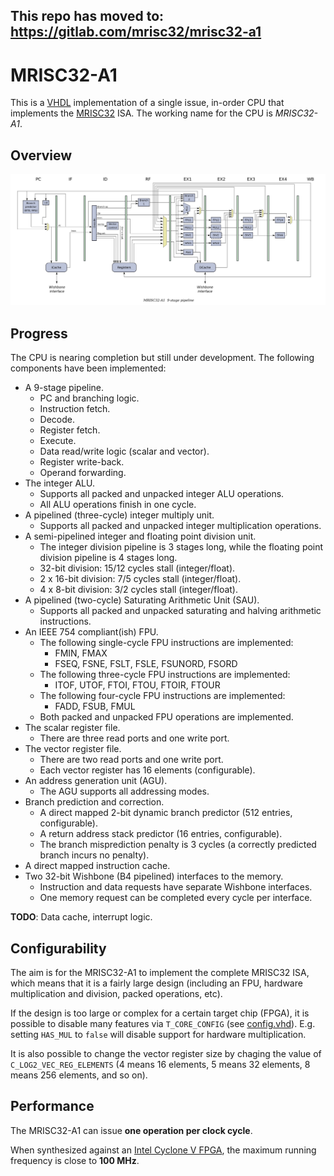 ## This repo has moved to: https://gitlab.com/mrisc32/mrisc32-a1

# MRISC32-A1

This is a [VHDL](https://en.wikipedia.org/wiki/VHDL) implementation of a single issue, in-order CPU that implements the [MRISC32](https://github.com/mrisc32/mrisc32) ISA. The working name for the CPU is *MRISC32-A1*.

## Overview

![MRISC32-A1 pipleine](mrisc32-a1-pipeline.png)

## Progress

The CPU is nearing completion but still under development. The following components have been implemented:

* A 9-stage pipeline.
  - PC and branching logic.
  - Instruction fetch.
  - Decode.
  - Register fetch.
  - Execute.
  - Data read/write logic (scalar and vector).
  - Register write-back.
  - Operand forwarding.
* The integer ALU.
  - Supports all packed and unpacked integer ALU operations.
  - All ALU operations finish in one cycle.
* A pipelined (three-cycle) integer multiply unit.
  - Supports all packed and unpacked integer multiplication operations.
* A semi-pipelined integer and floating point division unit.
  - The integer division pipeline is 3 stages long, while the floating point division pipeline is 4 stages long.
  - 32-bit division: 15/12 cycles stall (integer/float).
  - 2 x 16-bit division: 7/5 cycles stall (integer/float).
  - 4 x 8-bit division: 3/2 cycles stall (integer/float).
* A pipelined (two-cycle) Saturating Arithmetic Unit (SAU).
  - Supports all packed and unpacked saturating and halving arithmetic instructions.
* An IEEE 754 compliant(ish) FPU.
  - The following single-cycle FPU instructions are implemented:
    - FMIN, FMAX
    - FSEQ, FSNE, FSLT, FSLE, FSUNORD, FSORD
  - The following three-cycle FPU instructions are implemented:
    - ITOF, UTOF, FTOI, FTOU, FTOIR, FTOUR
  - The following four-cycle FPU instructions are implemented:
    - FADD, FSUB, FMUL
  - Both packed and unpacked FPU operations are implemented.
* The scalar register file.
  - There are three read ports and one write port.
* The vector register file.
  - There are two read ports and one write port.
  - Each vector register has 16 elements (configurable).
* An address generation unit (AGU).
  - The AGU supports all addressing modes.
* Branch prediction and correction.
  - A direct mapped 2-bit dynamic branch predictor (512 entries, configurable).
  - A return address stack predictor (16 entries, configurable).
  - The branch misprediction penalty is 3 cycles (a correctly predicted branch incurs no penalty).
* A direct mapped instruction cache.
* Two 32-bit Wishbone (B4 pipelined) interfaces to the memory.
  - Instruction and data requests have separate Wishbone interfaces.
  - One memory request can be completed every cycle per interface.

**TODO**: Data cache, interrupt logic.

## Configurability

The aim is for the MRISC32-A1 to implement the complete MRISC32 ISA, which means that it is a fairly large design (including an FPU, hardware multiplication and division, packed operations, etc).

If the design is too large or complex for a certain target chip (FPGA), it is possible to disable many features via `T_CORE_CONFIG` (see [config.vhd](rtl/common/config.vhd)). E.g. setting `HAS_MUL` to `false` will disable support for hardware multiplication.

It is also possible to change the vector register size by chaging the value of `C_LOG2_VEC_REG_ELEMENTS` (4 means 16 elements, 5 means 32 elements, 8 means 256 elements, and so on).

## Performance

The MRISC32-A1 can issue **one operation per clock cycle**.

When synthesized against an [Intel Cyclone V FPGA](https://www.intel.com/content/www/us/en/products/programmable/fpga/cyclone-v.html), the maximum running frequency is close to **100 MHz**.

